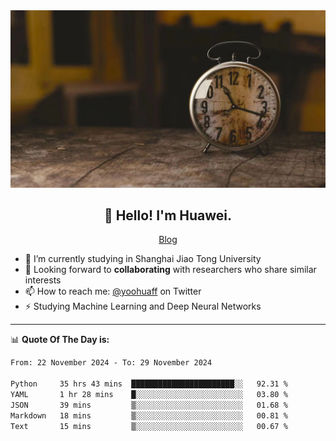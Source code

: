 <div align="center">
  <a href="https://github.com/JHW5981">
    <img src="./assets/background.jpg">
  </a>
</div>

<h2 align="center">👋 Hello! I'm Huawei.</h2>
<p align="center">
  <a href="https://blog.csdn.net/Edward__J?spm=1000.2115.3001.5343">Blog</a>
</p>


- 🔭 I’m currently studying in Shanghai Jiao Tong University
- 💬 Looking forward to **collaborating** with researchers who share similar interests
- 📫 How to reach me: [@yoohuaff](https://twitter.com/yoohuaff) on Twitter
- ⚡ Studying Machine Learning and Deep Neural Networks

-------
📊 **Quote Of The Day is:**
<!--START_SECTION:waka-->

```txt
From: 22 November 2024 - To: 29 November 2024

Python     35 hrs 43 mins  ███████████████████████░░   92.31 %
YAML       1 hr 28 mins    █░░░░░░░░░░░░░░░░░░░░░░░░   03.80 %
JSON       39 mins         ▒░░░░░░░░░░░░░░░░░░░░░░░░   01.68 %
Markdown   18 mins         ▒░░░░░░░░░░░░░░░░░░░░░░░░   00.81 %
Text       15 mins         ▒░░░░░░░░░░░░░░░░░░░░░░░░   00.67 %
```

<!--END_SECTION:waka-->
